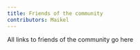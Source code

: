 ```yaml
---
title: Friends of the community
contributors: Maikel
---
```


All links to friends of the community go here
